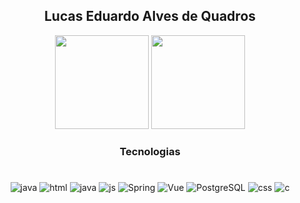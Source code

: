  <div style="display :inline_block" align="center">  
  
## Lucas Eduardo Alves de Quadros  
              
  <img height="150em" src="https://github-readme-stats.vercel.app/api?username=LucasQuadros19&show_icons=true&theme=synthwave&include_all_commits=true&count_private=true"/>
            
  <img height="150em" src="https://github-readme-stats.vercel.app/api/top-langs/?username=LucasQuadros19&layout=compact&langs_count=7&theme=synthwave"/>  
         
         
### Tecnologias            
#    
<img aling="center" alt="java" src="https://img.shields.io/badge/Angular-DD0031?style=for-the-badge&logo=angular&logoColor=white"> 
<img aling="center" alt="html" src="https://img.shields.io/badge/HTML5-E34F26?style=for-the-badge&logo=html5&logoColor=white">
<img aling="center" alt="java" src="https://img.shields.io/badge/Java-ED8B00?style=for-the-badge&logo=openjdk&logoColor=white"> 
<img aling="center" alt="js" src="https://img.shields.io/badge/JavaScript-F7DF1E?style=for-the-badge&logo=javascript&logoColor=black">
<img aling="center" alt="Spring" src="https://img.shields.io/badge/Spring-6DB33F?style=for-the-badge&logo=spring&logoColor=white"> 
<img aling="center" alt="Vue" src="https://img.shields.io/badge/Vue.js-35495E?style=for-the-badge&logo=vuedotjs&logoColor=4FC08D"> 
<img aling="center" alt="PostgreSQL" src="https://img.shields.io/badge/PostgreSQL-316192?style=for-the-badge&logo=postgresql&logoColor=white">  
<img aling="center" alt="css" src="https://img.shields.io/badge/CSS3-1572B6?style=for-the-badge&logo=css3&logoColor=white"> 
<img aling="center" alt="c" src="https://img.shields.io/badge/C-00599C?style=for-the-badge&logo=c&logoColor=white">




#


 


</div>







